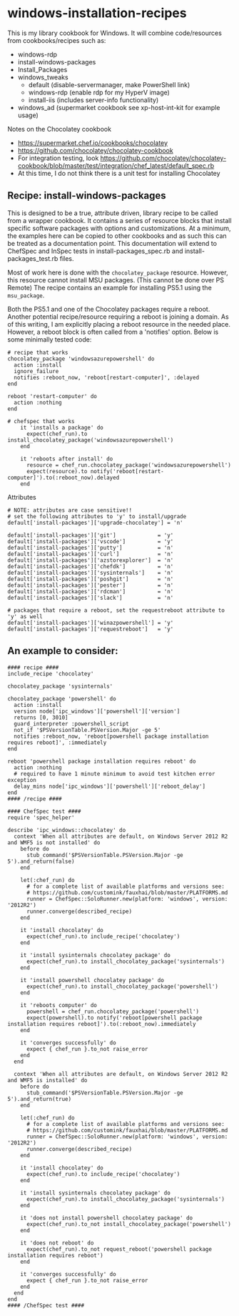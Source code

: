 # windows-installation-recipes

This is my library cookbook for Windows. It will combine code/resources from cookbooks/recipes such as:

* windows-rdp
* install-windows-packages
* Install_Packages
* windows_tweaks
  * default (disable-servermanager, make PowerShell link)
  * windows-rdp (enable rdp for my HyperV image)
  * install-iis (includes server-info functionality)
* windows_ad (supermarket cookbook see xp-host-int-kit for example usage)

Notes on the Chocolatey cookbook
* https://supermarket.chef.io/cookbooks/chocolatey
* https://github.com/chocolatey/chocolatey-cookbook
* For integration testing, look https://github.com/chocolatey/chocolatey-cookbook/blob/master/test/integration/chef_latest/default_spec.rb
* At this time, I do not think there is a unit test for installing Chocolatey

## Recipe: install-windows-packages
This is designed to be a true, attribute driven, library recipe to be called from a wrapper cookbook. It contains a series of resource blocks that install specific software packages with options and customizations. At a minimum, the examples here can be copied to other cookbooks and as such this can be treated as a documentation point. This documentation will extend to ChefSpec and InSpec tests in install-packages_spec.rb and install-packages_test.rb files.

Most of work here is done with the `chocolatey_package` resource. However, this resource cannot install MSU packages. (This cannot be done over PS Remote) The recipe contains an example for installing PS5.1 using the `msu_package`.

Both the PS5.1 and one of the Chocolatey packages require a reboot. Another potential recipe/resource requiring a reboot is joining a domain. As of this writing, I am explicitly placing a reboot resource in the needed place. However, a reboot block is often called from a 'notifies' option. Below is some minimally tested code:

```
# recipe that works
chocolatey_package 'windowsazurepowershell' do
  action :install
  ignore_failure
  notifies :reboot_now, 'reboot[restart-computer]', :delayed
end

reboot 'restart-computer' do
  action :nothing
end

# chefspec that works
    it 'installs a package' do
      expect(chef_run).to install_chocolatey_package('windowsazurepowershell')
    end

    it 'reboots after install' do
      resource = chef_run.chocolatey_package('windowsazurepowershell')
      expect(resource).to notify('reboot[restart-computer]').to(:reboot_now).delayed
    end
```

Attributes
```
# NOTE: attributes are case sensitive!!
# set the following attributes to 'y' to install/upgrade
default['install-packages']['upgrade-chocolatey'] = 'n'

default['install-packages']['git']             = 'y'
default['install-packages']['vscode']          = 'y'
default['install-packages']['putty']           = 'n'
default['install-packages']['curl']            = 'n'
default['install-packages']['azstorexplorer']  = 'n'
default['install-packages']['chefdk']          = 'n'
default['install-packages']['sysinternals']    = 'n'
default['install-packages']['poshgit']         = 'n'
default['install-packages']['pester']          = 'n'
default['install-packages']['rdcman']          = 'n'
default['install-packages']['slack']           = 'n'

# packages that require a reboot, set the requestreboot attribute to 'y' as well
default['install-packages']['winazpowershell'] = 'y'
default['install-packages']['requestreboot']   = 'y'
```

## An example to consider:
```
#### recipe ####
include_recipe 'chocolatey'

chocolatey_package 'sysinternals'

chocolatey_package 'powershell' do
  action :install
  version node['ipc_windows']['powershell']['version']
  returns [0, 3010]
  guard_interpreter :powershell_script
  not_if '$PSVersionTable.PSVersion.Major -ge 5'
  notifies :reboot_now, 'reboot[powershell package installation requires reboot]', :immediately
end

reboot 'powershell package installation requires reboot' do
  action :nothing
  # required to have 1 minute minimum to avoid test kitchen error exception
  delay_mins node['ipc_windows']['powershell']['reboot_delay']
end
#### /recipe ####

#### ChefSpec test ####
require 'spec_helper'

describe 'ipc_windows::chocolatey' do
  context 'When all attributes are default, on Windows Server 2012 R2 and WMF5 is not installed' do
    before do
      stub_command('$PSVersionTable.PSVersion.Major -ge 5').and_return(false)
    end

    let(:chef_run) do
      # for a complete list of available platforms and versions see:
      # https://github.com/customink/fauxhai/blob/master/PLATFORMS.md
      runner = ChefSpec::SoloRunner.new(platform: 'windows', version: '2012R2')
      runner.converge(described_recipe)
    end

    it 'install chocolatey' do
      expect(chef_run).to include_recipe('chocolatey')
    end

    it 'install sysinternals chocolatey package' do
      expect(chef_run).to install_chocolatey_package('sysinternals')
    end

    it 'install powershell chocolatey package' do
      expect(chef_run).to install_chocolatey_package('powershell')
    end

    it 'reboots computer' do
      powershell = chef_run.chocolatey_package('powershell')
      expect(powershell).to notify('reboot[powershell package installation requires reboot]').to(:reboot_now).immediately
    end

    it 'converges successfully' do
      expect { chef_run }.to_not raise_error
    end
  end

  context 'When all attributes are default, on Windows Server 2012 R2 and WMF5 is installed' do
    before do
      stub_command('$PSVersionTable.PSVersion.Major -ge 5').and_return(true)
    end

    let(:chef_run) do
      # for a complete list of available platforms and versions see:
      # https://github.com/customink/fauxhai/blob/master/PLATFORMS.md
      runner = ChefSpec::SoloRunner.new(platform: 'windows', version: '2012R2')
      runner.converge(described_recipe)
    end

    it 'install chocolatey' do
      expect(chef_run).to include_recipe('chocolatey')
    end

    it 'install sysinternals chocolatey package' do
      expect(chef_run).to install_chocolatey_package('sysinternals')
    end

    it 'does not install powershell chocolatey package' do
      expect(chef_run).to_not install_chocolatey_package('powershell')
    end

    it 'does not reboot' do
      expect(chef_run).to_not request_reboot('powershell package installation requires reboot')
    end

    it 'converges successfully' do
      expect { chef_run }.to_not raise_error
    end
  end
end
#### /ChefSpec test ####
```
